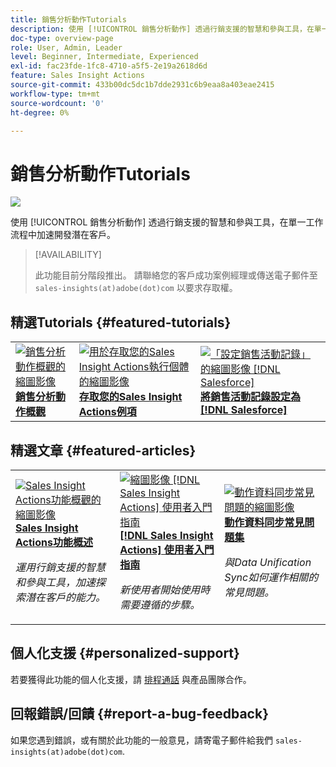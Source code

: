 ```yaml
---
title: 銷售分析動作Tutorials
description: 使用 [!UICONTROL 銷售分析動作] 透過行銷支援的智慧和參與工具，在單一工作流程中加速開發潛在客戶。
doc-type: overview-page
role: User, Admin, Leader
level: Beginner, Intermediate, Experienced
exl-id: fac23fde-1fc8-4710-a5f5-2e19a2618d6d
feature: Sales Insight Actions
source-git-commit: 433b00dc5dc1b7dde2931c6b9eaa8a403eae2415
workflow-type: tm+mt
source-wordcount: '0'
ht-degree: 0%

---
```


# 銷售分析動作Tutorials

![](assets/header.png)

使用 [!UICONTROL 銷售分析動作] 透過行銷支援的智慧和參與工具，在單一工作流程中加速開發潛在客戶。

>[!AVAILABILITY]
>
>此功能目前分階段推出。 請聯絡您的客戶成功案例經理或傳送電子郵件至 `sales-insights(at)adobe(dot)com` 以要求存取權。

## 精選Tutorials {#featured-tutorials}

<table style="table-layout:fixed">
<tr>
<td>
<a href="/help/sales-insight-actions/sales-insight-actions-overview.md"><img alt="銷售分析動作概觀的縮圖影像" src="assets/sales-insight-actions-feature-overview-videothumb.png" /></a>
<div><a href="/help/sales-insight-actions/sales-insight-actions-overview.md"><strong>銷售分析動作概觀</strong></a></div>
</td>
<td>
<a href="/help/sales-insight-actions/accessing-your-sales-insight-actions-instance.md"><img alt="用於存取您的Sales Insight Actions執行個體的縮圖影像" src="assets/accessing-your-sales-insight-actions-instance-videothumb.png" /></a>
<div><a href="/help/sales-insight-actions/accessing-your-sales-insight-actions-instance.md"><strong>存取您的Sales Insight Actions例項</strong></a></div>
</td>
<td>
<a href="/help/sales-insight-actions/configure-sales-activity-logging-to-salesforce.md"><img alt="「設定銷售活動記錄」的縮圖影像 [!DNL Salesforce]" src="assets/configure-sales-activity-logging-to-salesforce-videothumb.png" /></a>
<div><a href="/help/sales-insight-actions/configure-sales-activity-logging-to-salesforce.md"><strong>將銷售活動記錄設定為 [!DNL Salesforce]</strong></a></div>
</td>
</tr>
</table>

## 精選文章 {#featured-articles}

<table style="table-layout:fixed">
<tr>
<td>
<a href="https://experienceleague.adobe.com/docs/marketo/using/product-docs/marketo-sales-insight/actions/sales-insight-actions-feature-overview.html"><img alt="Sales Insight Actions功能概觀的縮圖影像" src="assets/sales-insight-actions-feature-overview-thumb.png" /></a>
<div><a href="https://experienceleague.adobe.com/docs/marketo/using/product-docs/marketo-sales-insight/actions/sales-insight-actions-feature-overview.html"><strong>Sales Insight Actions功能概述</strong></a></div>
<p><em>運用行銷支援的智慧和參與工具，加速探索潛在客戶的能力。</em></p>
</td>
<td>
<a href="https://experienceleague.adobe.com/docs/marketo/using/product-docs/marketo-sales-insight/actions/getting-started/sales-insight-actions-user-onboarding-checklist.html"><img alt="縮圖影像 [!DNL Sales Insight Actions] 使用者入門指南" src="assets/sales-insight-actions-user-onboarding-guide-thumb.png" /></a>
<div><a href="https://experienceleague.adobe.com/docs/marketo/using/product-docs/marketo-sales-insight/actions/getting-started/sales-insight-actions-user-onboarding-checklist.html"><strong>[!DNL Sales Insight Actions] 使用者入門指南</strong></a></div>
<p><em>新使用者開始使用時需要遵循的步驟。</em></p>
</td>
<td>
<a href="https://experienceleague.adobe.com/docs/marketo/using/product-docs/marketo-sales-insight/actions/admin/actions-data-sync-faq.html"><img alt="動作資料同步常見問題的縮圖影像" src="assets/actions-data-sync-faq-thumb.png" /></a>
<div><a href="https://experienceleague.adobe.com/docs/marketo/using/product-docs/marketo-sales-insight/actions/admin/actions-data-sync-faq.html"><strong>動作資料同步常見問題集</strong></a></div>
<p><em>與Data Unification Sync如何運作相關的常見問題。</em></p>
</td>
</tr>
</table>

## 個人化支援 {#personalized-support}

若要獲得此功能的個人化支援，請 [排程通話](https://outlook.office365.com/owa/calendar/AdobeInc1@adobe.onmicrosoft.com/bookings/) 與產品團隊合作。

## 回報錯誤/回饋 {#report-a-bug-feedback}

如果您遇到錯誤，或有關於此功能的一般意見，請寄電子郵件給我們 `sales-insights(at)adobe(dot)com`.
